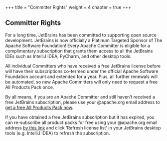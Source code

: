 +++
title = "Committer Rights"
weight = 4
chapter = true
+++

## Committer Rights

For a long time, JetBrains has been committed to supporting open source development. JetBrains is now officially a Platinum Targeted Sponsor of The Apache Software Foundation! Every Apache Committer is eligible for a complimentary subscription that grants them access to all the JetBrains IDEs such as IntelliJ IDEA, PyCharm, and other desktop tools.

All individual Committers who have received a free JetBrains license before will have their subscriptions co-termed under the official Apache Software Foundation account and extended for a year. Plus, all further renewals will be automated, so new Apache Committers will only need to request a free All Products Pack once.

By all means, if you are an Apache Committer and still haven’t received a free JetBrains subscription, please use your @apache.org email address to [get a free All Products Pack now](https://www.jetbrains.com/shop/eform/apache?product=ALL).

If you have obtained a free JetBrains subscription but it has expired, you can re-subscribe all product packs for free using your @apache.org email address [by this link](https://www.jetbrains.com/shop/eform/apache?product=ALL) and click 'Refresh license list' in your JetBrains desktop tools (e.g. IntelliJ IDEA) to refresh the subscription.
